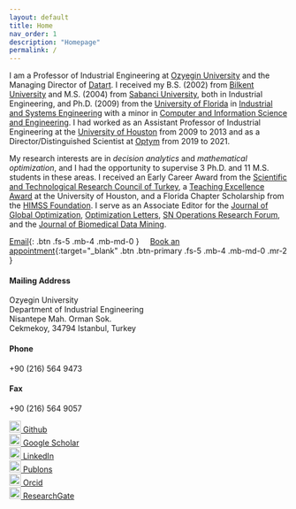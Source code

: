 ```yaml
---
layout: default
title: Home
nav_order: 1
description: "Homepage"
permalink: /
---
```


I am a Professor of Industrial Engineering at <a href="http://www.ozyegin.edu.tr" target="_blank">Ozyegin University</a> and the Managing Director of <a href="http://www.datart.com.tr" target="_blank">Datart</a>. I received my B.S. (2002) from <a href="http://www.bilkent.edu.tr" target="_blank">Bilkent University</a> and M.S. (2004) from <a href="http://www.sabanciuniv.edu.tr" target="_blank">Sabanci University</a>, both in Industrial Engineering, and Ph.D. (2009) from the <a href="http://www.ufl.edu" target="_blank">University of Florida</a> in <a href="https://www.ise.ufl.edu" target="_blank">Industrial and Systems Engineering</a> with a minor in <a href="https://www.cise.ufl.edu" target="_blank">Computer and Information Science and Engineering</a>. I had worked as an Assistant Professor of Industrial Engineering at the <a href="http://www.uh.edu" target="_blank">University of Houston</a> from 2009 to 2013 and as a Director/Distinguished Scientist at <a href="http://www.optym.com" target="_blank">Optym</a> from 2019 to 2021.

My research interests are in <i>decision analytics</i> and <i>mathematical optimization</i>, and I had the opportunity to supervise 3 Ph.D. and 11 M.S. students in these areas. I received an Early Career Award from the <a href="https://www.tubitak.gov.tr" target="_blank">Scientific and Technological Research Council of Turkey</a>, a <a href="https://www.egr.uh.edu/news/201205/cullen-college-faculty-staff-honored-excellence" target="_blank">Teaching Excellence Award</a> at the University of Houston, and a Florida Chapter Scholarship from the <a href="https://www.himss.org" target="_blank">HIMSS Foundation</a>. I serve as an Associate Editor for the <a href="https://www.springer.com/journal/10898" target="_blank">Journal of Global Optimization</a>, <a href="https://www.springer.com/journal/11590" target="_blank">Optimization Letters</a>, <a href="https://www.springer.com/journal/43069" target="_blank">SN Operations Research Forum</a>, and the <a href="https://www.longdom.org/biomedical-data-mining.html" target="_blank">Journal of Biomedical Data Mining</a>.

[Email](mailto:erhunk@gmail.com){: .btn .fs-5 .mb-4 .mb-md-0 } &nbsp;&nbsp;&nbsp;&nbsp;[Book an appointment](https://calendly.com/erhun-kundakcioglu/zoom-meeting){:target="_blank" .btn .btn-primary .fs-5 .mb-4 .mb-md-0 .mr-2 }


#### Mailing Address 
Ozyegin University<br />
Department of Industrial Engineering<br />
Nisantepe Mah. Orman Sok.<br />
Cekmekoy, 34794 Istanbul, Turkey
#### Phone
+90 (216) 564 9473
#### Fax
+90 (216) 564 9057

<a href="https://github.com/OEKundakcioglu/" target="_blank"> <img src="../../assets/images/github.png" style="height:21px;" alt="Github"> Github</a>  
<a href="https://scholar.google.com/citations?user=k6NTKvsAAAAJ&hl=en" target="_blank"><img src="../../assets/images/scholar.jpg" style="height:21px;" alt="Scholar"> Google Scholar</a>  
<a href="https://www.linkedin.com/in/erhunkundakcioglu" target="_blank"><img src="../../assets/images/linkedin.png" style="height:21px;" alt="Linkedin"> LinkedIn</a>  
<a href="https://publons.com/researcher/457748/o-erhun-kundakcioglu/" target="_blank"><img src="../../assets/images/publons.png" style="height:21px;" alt="Publons"> Publons</a>  
<a href="https://orcid.org/0000-0003-3033-0986" target="_blank"><img src="../../assets/images/orcid.png" style="height:21px;" alt="Orcid"> Orcid</a>  
<a href="https://www.researchgate.net/profile/O_Kundakcioglu" target="_blank"><img src="../../assets/images/researchg.png" style="height:21px;" alt="Researchgate"> ResearchGate</a>

